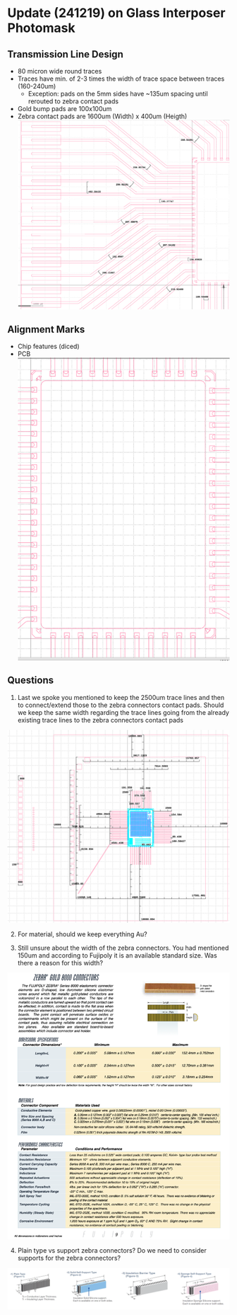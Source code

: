 # Update (241219) on Glass Interposer Photomask

## Transmission Line Design 
* 80 micron wide round traces
* Traces have min. of 2-3 times the width of trace space between traces (160-240um)
  * Exception: pads on the 5mm sides have ~135um spacing until rerouted to zebra contact pads
* Gold bump pads are 100x100um
* Zebra contact pads are 1600um (Width) x 400um (Heigth)
![Trace Design and Spacing](./assets/TraceDesign/Ipmaskv9rt.png)

## Alignment Marks
* Chip features (diced)
* PCB 
![Chip alignment](./assets/Ipmask2/Ipmaskv9amc.png)

## Questions 

1) Last we spoke you mentioned to keep the 2500um trace lines and then to connect/extend those to the zebra connectors contact pads. Should we keep the same width regarding the trace lines going from the already existing trace lines to the zebra connectors contact pads

![ZebraPlacement](./assets/ZebraConnectorPlacement.png)


2) For material, should we keep everything Au?

3) Still unsure about the width of the zebra connectors. You had mentioned 150um and according to Fujipoly it is an available standard size. Was there a reason for this width?


![ZebraFuji](./assets/ZebraGold8000.png)


4) Plain type vs support zebra connectors? Do we need to consider supports for the zebra connectors?

![ZebraType](./assets/ZebraConnectorTypes.png)

